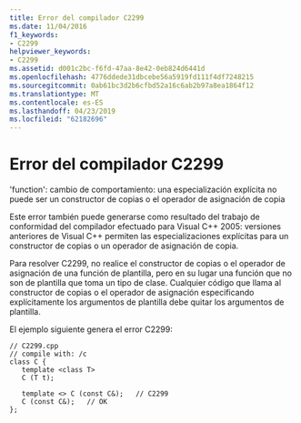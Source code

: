```yaml
---
title: Error del compilador C2299
ms.date: 11/04/2016
f1_keywords:
- C2299
helpviewer_keywords:
- C2299
ms.assetid: d001c2bc-f6fd-47aa-8e42-0eb824d6441d
ms.openlocfilehash: 4776ddede31dbcebe56a5919fd111f4df7248215
ms.sourcegitcommit: 0ab61bc3d2b6cfbd52a16c6ab2b97a8ea1864f12
ms.translationtype: MT
ms.contentlocale: es-ES
ms.lasthandoff: 04/23/2019
ms.locfileid: "62182696"
---
```

# <a name="compiler-error-c2299"></a>Error del compilador C2299

'function': cambio de comportamiento: una especialización explícita no puede ser un constructor de copias o el operador de asignación de copia

Este error también puede generarse como resultado del trabajo de conformidad del compilador efectuado para Visual C++ 2005: versiones anteriores de Visual C++ permiten las especializaciones explícitas para un constructor de copias o un operador de asignación de copia.

Para resolver C2299, no realice el constructor de copias o el operador de asignación de una función de plantilla, pero en su lugar una función que no son de plantilla que toma un tipo de clase. Cualquier código que llama al constructor de copias o el operador de asignación especificando explícitamente los argumentos de plantilla debe quitar los argumentos de plantilla.

El ejemplo siguiente genera el error C2299:

```
// C2299.cpp
// compile with: /c
class C {
   template <class T>
   C (T t);

   template <> C (const C&);   // C2299
   C (const C&);   // OK
};
```